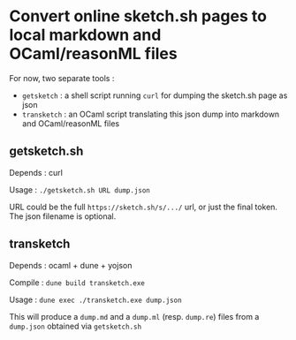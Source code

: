 Convert online sketch.sh pages to local markdown and OCaml/reasonML files
=========================================================================

For now, two separate tools :

 - `getsketch` : a shell script running `curl` for dumping the sketch.sh page as json
 - `transketch` : an OCaml script translating this json dump into markdown and OCaml/reasonML files

## getsketch.sh

Depends : curl

Usage : `./getsketch.sh URL dump.json`

URL could be the full `https://sketch.sh/s/.../` url, or just the final token.
The json filename is optional.

## transketch

Depends : ocaml + dune + yojson

Compile : `dune build transketch.exe`

Usage : `dune exec ./transketch.exe dump.json`

This will produce a `dump.md` and a `dump.ml` (resp. `dump.re`) files
from a `dump.json` obtained via `getsketch.sh`
